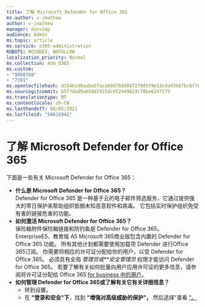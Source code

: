 ```yaml
---
title: 了解 Microsoft Defender for Office 365
ms.author: v-jmathew
author: v-jmathew
manager: dansimp
audience: Admin
ms.topic: article
ms.service: o365-administration
ROBOTS: NOINDEX, NOFOLLOW
localization_priority: Normal
ms.collection: Adm_O365
ms.custom:
- "9000760"
- "7391"
ms.openlocfilehash: d384b1d0aaba2faca60870dd04727985f9e13cda43687bc6f7bc53da90db4b9e
ms.sourcegitcommit: b5f7da89a650d2915dc652449623c78be6247175
ms.translationtype: MT
ms.contentlocale: zh-CN
ms.lasthandoff: 08/05/2021
ms.locfileid: "54016942"
---
```

# <a name="learn-about-microsoft-defender-for-office-365"></a>了解 Microsoft Defender for Office 365

下面是一些有关 Microsoft Defender for Office 365：

- **什么是 Microsoft Defender for Office 365？**  
    Defender for Office 365 是一种基于云的电子邮件筛选服务，它通过提供强大的零日保护来帮助组织抵御未知恶意软件和病毒。 它包括实时保护组织免受有害的链接危害的功能。
- **如何激活 Microsoft Defender for Office 365？**  
    保险箱附件保险箱链接和防钓鱼是 Defender for Office 365。 EnterpriseE5、教育版 A5 Microsoft 365商业版包含内置的 Defender for Office 365 功能。 所有其他计划都需要使用加载项 Defender 进行Office 365订阅。 你需要将相应的许可证分配给你的用户，以受 Defender for Office 365。 必须具有全局 *管理员或**安全管理员* 权限才能访问 Defender for Office 365。 若要了解有关如何批量向用户应用许可证的更多信息，请参阅将许可证分配给 Office 365 [for business 中的用户](https://go.microsoft.com/fwlink/?linkid=2093435)。
- **如何管理 Defender for Office 365或了解有关它有关详细信息？**  
  - 转到设置[](https://go.microsoft.com/fwlink/p/?linkid=2075721)。  
  - 在 **"登录和安全"下**，找到 **"增强对高级威胁的保护"，** 然后选择"查看 ["。](https://go.microsoft.com/fwlink/?linkid=2109302)
